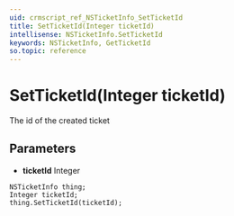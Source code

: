 ```yaml
---
uid: crmscript_ref_NSTicketInfo_SetTicketId
title: SetTicketId(Integer ticketId)
intellisense: NSTicketInfo.SetTicketId
keywords: NSTicketInfo, GetTicketId
so.topic: reference
---
```


# SetTicketId(Integer ticketId)

The id of the created ticket

## Parameters

* **ticketId** Integer

```crmscript
NSTicketInfo thing;
Integer ticketId;
thing.SetTicketId(ticketId);
```

